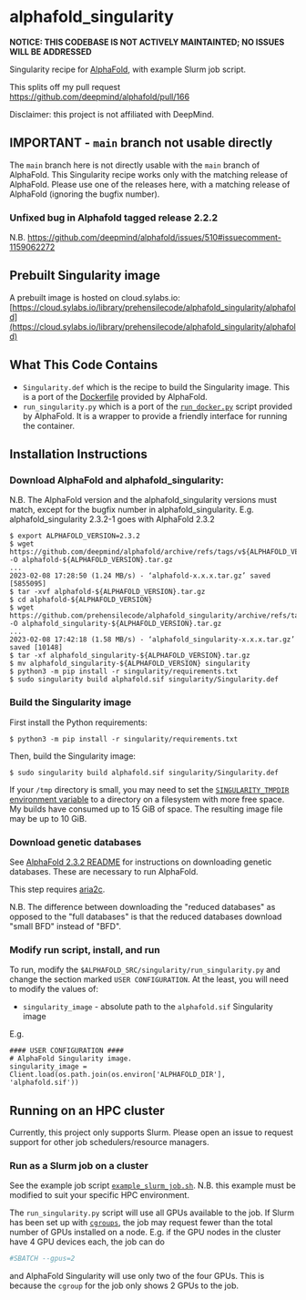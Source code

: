 # alphafold_singularity

**NOTICE: THIS CODEBASE IS NOT ACTIVELY MAINTAINTED; NO ISSUES WILL BE ADDRESSED**

Singularity recipe for [AlphaFold](https://github.com/deepmind/alphafold/), with example Slurm job script.

This splits off my pull request https://github.com/deepmind/alphafold/pull/166

Disclaimer: this project is not affiliated with DeepMind.

## IMPORTANT - `main` branch not usable directly
The `main` branch here is not directly usable with the `main` branch of AlphaFold. This Singularity recipe
works only with the matching release of AlphaFold. Please use one of the releases here, with a matching
release of AlphaFold (ignoring the bugfix number).

### Unfixed bug in Alphafold tagged release 2.2.2
N.B. https://github.com/deepmind/alphafold/issues/510#issuecomment-1159062272

## Prebuilt Singularity image
A prebuilt image is hosted on cloud.sylabs.io: [https://cloud.sylabs.io/library/prehensilecode/alphafold_singularity/alphafold](https://cloud.sylabs.io/library/prehensilecode/alphafold_singularity/alphafold)

## What This Code Contains
* `Singularity.def` which is the recipe to build the Singularity image. This is a port of the [Dockerfile](https://github.com/deepmind/alphafold/blob/main/docker/Dockerfile) provided by AlphaFold.
* `run_singularity.py` which is a port of the [`run_docker.py`](https://github.com/deepmind/alphafold/blob/main/docker/run_docker.py) script provided by AlphaFold. It is a wrapper to provide a friendly interface for running the container.

## Installation Instructions
### Download AlphaFold and alphafold_singularity:
N.B. The AlphaFold version and the alphafold_singularity versions must match,
except for the bugfix number in alphafold_singularity. E.g. alphafold_singularity 2.3.2-1
goes with AlphaFold 2.3.2

```
$ export ALPHAFOLD_VERSION=2.3.2
$ wget https://github.com/deepmind/alphafold/archive/refs/tags/v${ALPHAFOLD_VERSION}.tar.gz -O alphafold-${ALPHAFOLD_VERSION}.tar.gz
...
2023-02-08 17:28:50 (1.24 MB/s) - ‘alphafold-x.x.x.tar.gz’ saved [5855095]
$ tar -xvf alphafold-${ALPHAFOLD_VERSION}.tar.gz
$ cd alphafold-${ALPHAFOLD_VERSION}
$ wget https://github.com/prehensilecode/alphafold_singularity/archive/refs/tags/v${ALPHAFOLD_VERSION}.tar.gz -O alphafold_singularity-${ALPHAFOLD_VERSION}.tar.gz
...
2023-02-08 17:42:18 (1.58 MB/s) - ‘alphafold_singularity-x.x.x.tar.gz’ saved [10148]
$ tar -xf alphafold_singularity-${ALPHAFOLD_VERSION}.tar.gz
$ mv alphafold_singularity-${ALPHAFOLD_VERSION} singularity
$ python3 -m pip install -r singularity/requirements.txt
$ sudo singularity build alphafold.sif singularity/Singularity.def
```

### Build the Singularity image
First install the Python requirements:
```
$ python3 -m pip install -r singularity/requirements.txt
```

Then, build the Singularity image:
```
$ sudo singularity build alphafold.sif singularity/Singularity.def
```

If your `/tmp` directory is small, you may need to set the [`SINGULARITY_TMPDIR`
environment variable](https://sylabs.io/guides/3.3/user-guide/build_env.html#temporary-folders) to a directory on a filesystem with more free space.
My builds have consumed up to 15 GiB of space. The resulting image file may be up to 10 GiB.

### Download genetic databases
See [AlphaFold 2.3.2 README](https://github.com/deepmind/alphafold/tree/v2.3.2) 
for instructions on downloading genetic databases. These are necessary
to run AlphaFold.

This step requires [aria2c](https://aria2.github.io/).

N.B. The difference between downloading the "reduced databases" as opposed
to the "full databases" is that the reduced databases download "small BFD" 
instead of "BFD".

### Modify run script, install, and run
To run, modify the `$ALPHAFOLD_SRC/singularity/run_singularity.py` and change the 
section marked `USER CONFIGURATION`. At the least, you will need to modify the values
of:
- `singularity_image` - absolute path to the `alphafold.sif` Singularity image

E.g.
```
#### USER CONFIGURATION ####
# AlphaFold Singularity image.
singularity_image = Client.load(os.path.join(os.environ['ALPHAFOLD_DIR'], 'alphafold.sif'))
```

## Running on an HPC cluster
Currently, this project only supports Slurm. Please open an issue to request
support for other job schedulers/resource managers.


### Run as a Slurm job on a cluster
See the example job script [`example_slurm_job.sh`](https://github.com/prehensilecode/alphafold_singularity/blob/main/example_slurm_job.sh). 
N.B. this example must be modified to suit your specific HPC environment.

The `run_singularity.py` script will use all GPUs available to the job. If
Slurm has been set up with [`cgroups`](https://en.wikipedia.org/wiki/Cgroups),
the job may request fewer than the total number of GPUs installed on a node.
E.g. if the GPU nodes in the cluster have 4 GPU devices each, the job can
do
```bash
#SBATCH --gpus=2
```
and AlphaFold Singularity will use only two of the four GPUs. This is 
because the `cgroup` for the job only shows 2 GPUs to the job.
